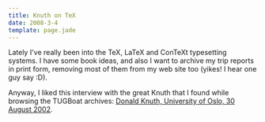 ```yaml
---
title: Knuth on TeX
date: 2008-3-4
template: page.jade
---
```


Lately I've really been into the TeX, LaTeX and ConTeXt typesetting systems.
I have some book ideas, and also I want to archive my trip reports in print
form, removing most of them from my web site too (yikes! I hear one guy
say :D).
  
  
Anyway, I liked this interview with the great Knuth that I found while
browsing the TUGBoat archives: [Donald Knuth, University of Oslo, 30 August 2002](http://www.tug.org/TUGboat/Articles/tb23-3-4/tb75knuth.pdf).
